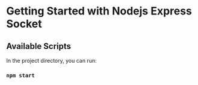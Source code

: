 # Getting Started with Nodejs Express Socket

## Available Scripts

In the project directory, you can run:

### `npm start`
